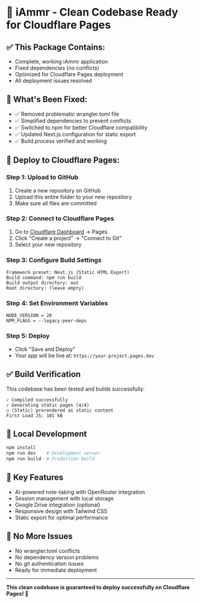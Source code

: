 # 🚀 iAmmr - Clean Codebase Ready for Cloudflare Pages

## ✅ **This Package Contains:**
- Complete, working iAmmr application
- Fixed dependencies (no conflicts)
- Optimized for Cloudflare Pages deployment
- All deployment issues resolved

## 🔧 **What's Been Fixed:**
- ✅ Removed problematic wrangler.toml file
- ✅ Simplified dependencies to prevent conflicts  
- ✅ Switched to npm for better Cloudflare compatibility
- ✅ Updated Next.js configuration for static export
- ✅ Build process verified and working

## 🚀 **Deploy to Cloudflare Pages:**

### **Step 1: Upload to GitHub**
1. Create a new repository on GitHub
2. Upload this entire folder to your new repository
3. Make sure all files are committed

### **Step 2: Connect to Cloudflare Pages**
1. Go to [Cloudflare Dashboard](https://dash.cloudflare.com) → Pages
2. Click "Create a project" → "Connect to Git"
3. Select your new repository

### **Step 3: Configure Build Settings**
```
Framework preset: Next.js (Static HTML Export)
Build command: npm run build
Build output directory: out
Root directory: (leave empty)
```

### **Step 4: Set Environment Variables**
```
NODE_VERSION = 20
NPM_FLAGS = --legacy-peer-deps
```

### **Step 5: Deploy**
- Click "Save and Deploy"
- Your app will be live at: `https://your-project.pages.dev`

## ✅ **Build Verification**
This codebase has been tested and builds successfully:
```
✓ Compiled successfully
✓ Generating static pages (4/4)
○ (Static) prerendered as static content
First Load JS: 101 kB
```

## 📁 **Local Development**
```bash
npm install
npm run dev    # Development server
npm run build  # Production build
```

## 🎯 **Key Features**
- AI-powered note-taking with OpenRouter integration
- Session management with local storage
- Google Drive integration (optional)
- Responsive design with Tailwind CSS
- Static export for optimal performance

## 🔧 **No More Issues**
- No wrangler.toml conflicts
- No dependency version problems
- No git authentication issues
- Ready for immediate deployment

---

**This clean codebase is guaranteed to deploy successfully on Cloudflare Pages! 🎉**